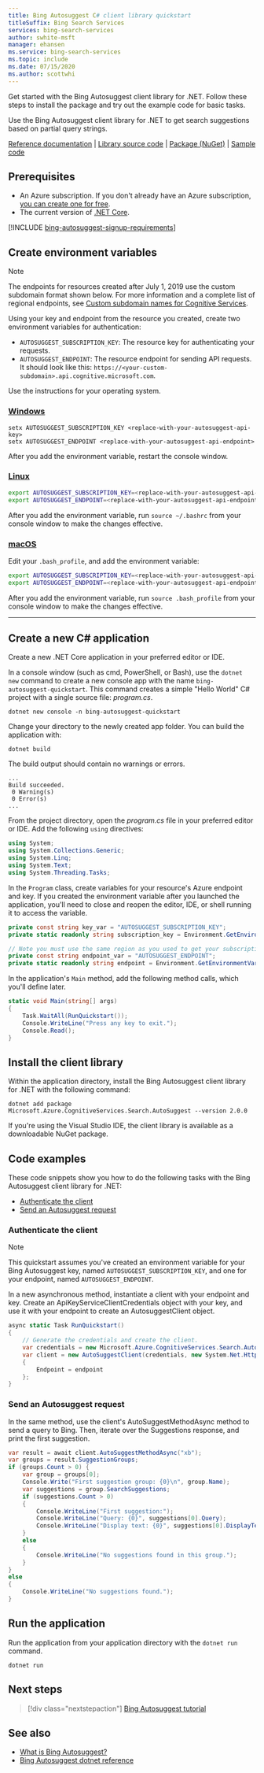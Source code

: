 ```yaml
---
title: Bing Autosuggest C# client library quickstart 
titleSuffix: Bing Search Services
services: bing-search-services
author: swhite-msft
manager: ehansen
ms.service: bing-search-services
ms.topic: include
ms.date: 07/15/2020
ms.author: scottwhi
---
```


Get started with the Bing Autosuggest client library for .NET. Follow these steps to install the package and try out the example code for basic tasks.

Use the Bing Autosuggest client library for .NET to get search suggestions based on partial query strings.

[Reference documentation](https://docs.microsoft.com/dotnet/api/overview/azure/cognitiveservices/client/bingautosuggest?view=azure-dotnet) | [Library source code](https://github.com/Azure/azure-sdk-for-net/tree/master/sdk/cognitiveservices/Search.BingAutoSuggest) | [Package (NuGet)](https://www.nuget.org/packages/Microsoft.Azure.CognitiveServices.Search.AutoSuggest/) | [Sample code](https://github.com/Azure-Samples/cognitive-services-quickstart-code/blob/master/dotnet/BingAutoSuggest/Program.cs)

## Prerequisites

* An Azure subscription. If you don't already have an Azure subscription, [you can create one for free](https://azure.microsoft.com/free/).
* The current version of [.NET Core](https://dotnet.microsoft.com/download/dotnet-core).

[!INCLUDE [bing-autosuggest-signup-requirements](../../../../includes/bing-autosuggest-signup-requirements.md)]

## Create environment variables

>[!NOTE]
> The endpoints for resources created after July 1, 2019 use the custom subdomain format shown below. For more information and a complete list of regional endpoints, see [Custom subdomain names for Cognitive Services](https://docs.microsoft.com/azure/cognitive-services/cognitive-services-custom-subdomains). 

Using your key and endpoint from the resource you created, create two environment variables for authentication:
<!-- replace the below variable names with the names expected in the code sample.-->
* `AUTOSUGGEST_SUBSCRIPTION_KEY`: The resource key for authenticating your requests.
* `AUTOSUGGEST_ENDPOINT`: The resource endpoint for sending API requests. It should look like this: `https://<your-custom-subdomain>.api.cognitive.microsoft.com`. 

Use the instructions for your operating system.
<!-- replace the below endpoint and key examples -->
### [Windows](#tab/windows)

```console
setx AUTOSUGGEST_SUBSCRIPTION_KEY <replace-with-your-autosuggest-api-key>
setx AUTOSUGGEST_ENDPOINT <replace-with-your-autosuggest-api-endpoint>
```

After you add the environment variable, restart the console window.

### [Linux](#tab/linux)

```bash
export AUTOSUGGEST_SUBSCRIPTION_KEY=<replace-with-your-autosuggest-api-key>
export AUTOSUGGEST_ENDPOINT=<replace-with-your-autosuggest-api-endpoint>
```

After you add the environment variable, run `source ~/.bashrc` from your console window to make the changes effective.

### [macOS](#tab/unix)

Edit your `.bash_profile`, and add the environment variable:

```bash
export AUTOSUGGEST_SUBSCRIPTION_KEY=<replace-with-your-autosuggest-api-key>
export AUTOSUGGEST_ENDPOINT=<replace-with-your-autosuggest-api-endpoint>
```

After you add the environment variable, run `source .bash_profile` from your console window to make the changes effective.
***

## Create a new C# application

Create a new .NET Core application in your preferred editor or IDE. 

In a console window (such as cmd, PowerShell, or Bash), use the `dotnet new` command to create a new console app with the name `bing-autosuggest-quickstart`. This command creates a simple "Hello World" C# project with a single source file: *program.cs*. 

```console
dotnet new console -n bing-autosuggest-quickstart
```

Change your directory to the newly created app folder. You can build the application with:

```console
dotnet build
```

The build output should contain no warnings or errors. 

```console
...
Build succeeded.
 0 Warning(s)
 0 Error(s)
...
```

From the project directory, open the *program.cs* file in your preferred editor or IDE. Add the following `using` directives:

```csharp
using System;
using System.Collections.Generic;
using System.Linq;
using System.Text;
using System.Threading.Tasks;
```

In the `Program` class, create variables for your resource's Azure endpoint and key. If you created the environment variable after you launched the application, you'll need to close and reopen the editor, IDE, or shell running it to access the variable.

```csharp
private const string key_var = "AUTOSUGGEST_SUBSCRIPTION_KEY";
private static readonly string subscription_key = Environment.GetEnvironmentVariable(key_var);

// Note you must use the same region as you used to get your subscription key.
private const string endpoint_var = "AUTOSUGGEST_ENDPOINT";
private static readonly string endpoint = Environment.GetEnvironmentVariable(endpoint_var);
```

In the application's `Main` method, add the following method calls, which you'll define later.

```csharp
static void Main(string[] args)
{
    Task.WaitAll(RunQuickstart());
    Console.WriteLine("Press any key to exit.");
    Console.Read();
}
```

## Install the client library

Within the application directory, install the Bing Autosuggest client library for .NET with the following command:

```console
dotnet add package Microsoft.Azure.CognitiveServices.Search.AutoSuggest --version 2.0.0
```

If you're using the Visual Studio IDE, the client library is available as a downloadable NuGet package.

## Code examples

These code snippets show you how to do the following tasks with the Bing Autosuggest client library for .NET:

* [Authenticate the client](#authenticate-the-client)
* [Send an Autosuggest request](#send-an-autosuggest-request)

### Authenticate the client

> [!NOTE]
> This quickstart assumes you've created an environment variable for your Bing Autosuggest key, named `AUTOSUGGEST_SUBSCRIPTION_KEY`, and one for your endpoint, named `AUTOSUGGEST_ENDPOINT`.


In a new asynchronous method, instantiate a client with your endpoint and key. Create an ApiKeyServiceClientCredentials object with your key, and use it with your endpoint to create an AutosuggestClient object.

```csharp
async static Task RunQuickstart()
{
    // Generate the credentials and create the client.
    var credentials = new Microsoft.Azure.CognitiveServices.Search.AutoSuggest.ApiKeyServiceClientCredentials(subscription_key);
    var client = new AutoSuggestClient(credentials, new System.Net.Http.DelegatingHandler[] { })
    {
        Endpoint = endpoint
    };
}
```

### Send an Autosuggest request

In the same method, use the client's AutoSuggestMethodAsync method to send a query to Bing. Then, iterate over the Suggestions response, and print the first suggestion.

```csharp
var result = await client.AutoSuggestMethodAsync("xb");
var groups = result.SuggestionGroups;
if (groups.Count > 0) {
    var group = groups[0];
    Console.Write("First suggestion group: {0}\n", group.Name);
    var suggestions = group.SearchSuggestions;
    if (suggestions.Count > 0)
    {
        Console.WriteLine("First suggestion:");
        Console.WriteLine("Query: {0}", suggestions[0].Query);
        Console.WriteLine("Display text: {0}", suggestions[0].DisplayText);
    }
    else
    {
        Console.WriteLine("No suggestions found in this group.");
    }
}
else
{
    Console.WriteLine("No suggestions found.");
}
```

## Run the application

Run the application from your application directory with the `dotnet run` command.

```dotnet
dotnet run
```


## Next steps

> [!div class="nextstepaction"]
> [Bing Autosuggest tutorial](../../tutorials/autosuggest.md)

## See also

- [What is Bing Autosuggest?](../../get-suggested-search-terms.md)
- [Bing Autosuggest dotnet reference](https://docs.microsoft.com/dotnet/api/overview/azure/cognitiveservices/client/bingautosuggest?view=azure-dotnet)
